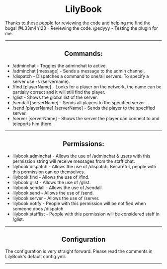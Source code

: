 <center> 

# LilyBook

</center>

Thanks to these people for reviewing the code and helping me find the bugs!
@L33m4n123 - Reviewing the code.
@edyyy - Testing the plugin for me.

----------

<center>

## Commands:

</center>

 - /adminchat - Toggles the adminchat to active.
 - /adminchat [message] - Sends a message to the admin channel.
 - /dispatch - Dispatches a command to one/all servers. To specify a server use -s (servername).
 - /find [playerName] - Looks for a player on the network, the name can be partially correct and it will still find the player.
 - /glist - Shows the global list of the server.
 - /sendall [serverName] - Sends all players to the specified server.
 - /send [playerName] [serverName] - Sends the player to the specified server.
 - /server [serverName] - Shows the server the player can connect to and teleports him there.

 ----------

<center>
 
## Permissions:

</center>

 - lilybook.adminchat - Allows the use of /adminchat & users with this permission string will receive messages from the staff chat.
 - lilybook.dispatch - Allows the use of /dispatch. Becareful, people with this permission can op themselves.
 - lilybook.find - Allows the use of /find.
 - lilybook.glist - Allows the use of /glist.
 - lilybook.sendall - Allows the use of /sendall.
 - lilybook.send - Allows the use of /send.
 - lilybook.server - Allows the use of /server.
 - lilybook.notify - People with this permission will be notified when someone does /dispatch.
 - lilybook.stafflist - People with this permission will be considered staff in /glist.

----------

<center>

## Configuration

</center>

The configuration is very straight forward.
Please read the comments in LilyBook's default config.yml.

----------